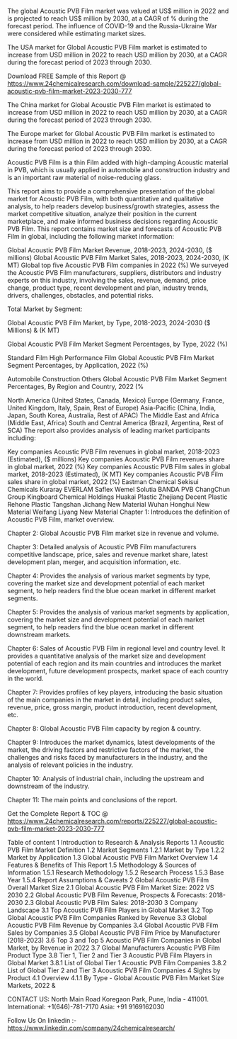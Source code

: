 The global Acoustic PVB Film market was valued at US$ million in 2022 and is projected to reach US$ million by 2030, at a CAGR of % during the forecast period. The influence of COVID-19 and the Russia-Ukraine War were considered while estimating market sizes.

The USA market for Global Acoustic PVB Film market is estimated to increase from USD million in 2022 to reach USD million by 2030, at a CAGR during the forecast period of 2023 through 2030.

Download FREE Sample of this Report @ https://www.24chemicalresearch.com/download-sample/225227/global-acoustic-pvb-film-market-2023-2030-777

The China market for Global Acoustic PVB Film market is estimated to increase from USD million in 2022 to reach USD million by 2030, at a CAGR during the forecast period of 2023 through 2030.

The Europe market for Global Acoustic PVB Film market is estimated to increase from USD million in 2022 to reach USD million by 2030, at a CAGR during the forecast period of 2023 through 2030.

Acoustic PVB Film is a thin Film added with high-damping Acoustic material in PVB, which is usually applied in automobile and construction industry and is an important raw material of noise-reducing glass.

This report aims to provide a comprehensive presentation of the global market for Acoustic PVB Film, with both quantitative and qualitative analysis, to help readers develop business/growth strategies, assess the market competitive situation, analyze their position in the current marketplace, and make informed business decisions regarding Acoustic PVB Film. This report contains market size and forecasts of Acoustic PVB Film in global, including the following market information:

Global Acoustic PVB Film Market Revenue, 2018-2023, 2024-2030, ($ millions)
Global Acoustic PVB Film Market Sales, 2018-2023, 2024-2030, (K MT)
Global top five Acoustic PVB Film companies in 2022 (%)
We surveyed the Acoustic PVB Film manufacturers, suppliers, distributors and industry experts on this industry, involving the sales, revenue, demand, price change, product type, recent development and plan, industry trends, drivers, challenges, obstacles, and potential risks.

Total Market by Segment:

Global Acoustic PVB Film Market, by Type, 2018-2023, 2024-2030 ($ Millions) & (K MT)

Global Acoustic PVB Film Market Segment Percentages, by Type, 2022 (%)

Standard Film
High Performance Film
Global Acoustic PVB Film Market Segment Percentages, by Application, 2022 (%)

Automobile
Construction
Others
Global Acoustic PVB Film Market Segment Percentages, By Region and Country, 2022 (%

North America (United States, Canada, Mexico)
Europe (Germany, France, United Kingdom, Italy, Spain, Rest of Europe)
Asia-Pacific (China, India, Japan, South Korea, Australia, Rest of APAC)
The Middle East and Africa (Middle East, Africa)
South and Central America (Brazil, Argentina, Rest of SCA)
The report also provides analysis of leading market participants including:

Key companies Acoustic PVB Film revenues in global market, 2018-2023 (Estimated), ($ millions)
Key companies Acoustic PVB Film revenues share in global market, 2022 (%)
Key companies Acoustic PVB Film sales in global market, 2018-2023 (Estimated), (K MT)
Key companies Acoustic PVB Film sales share in global market, 2022 (%)
Eastman Chemical
Sekisui Chemicals
Kuraray
EVERLAM
Saflex
Wemel
Solutia
BANDA PVB
ChangChun Group
Kingboard Chemical Holdings
Huakai Plastic
Zhejiang Decent Plastic
Rehone Plastic
Tangshan Jichang New Material
Wuhan Honghui New Material
Weifang Liyang New Material
Chapter 1: Introduces the definition of Acoustic PVB Film, market overview.

Chapter 2: Global Acoustic PVB Film market size in revenue and volume.

Chapter 3: Detailed analysis of Acoustic PVB Film manufacturers competitive landscape, price, sales and revenue market share, latest development plan, merger, and acquisition information, etc.

Chapter 4: Provides the analysis of various market segments by type, covering the market size and development potential of each market segment, to help readers find the blue ocean market in different market segments.

Chapter 5: Provides the analysis of various market segments by application, covering the market size and development potential of each market segment, to help readers find the blue ocean market in different downstream markets.

Chapter 6: Sales of Acoustic PVB Film in regional level and country level. It provides a quantitative analysis of the market size and development potential of each region and its main countries and introduces the market development, future development prospects, market space of each country in the world.

Chapter 7: Provides profiles of key players, introducing the basic situation of the main companies in the market in detail, including product sales, revenue, price, gross margin, product introduction, recent development, etc.

Chapter 8: Global Acoustic PVB Film capacity by region & country.

Chapter 9: Introduces the market dynamics, latest developments of the market, the driving factors and restrictive factors of the market, the challenges and risks faced by manufacturers in the industry, and the analysis of relevant policies in the industry.

Chapter 10: Analysis of industrial chain, including the upstream and downstream of the industry.

Chapter 11: The main points and conclusions of the report.

Get the Complete Report & TOC @ https://www.24chemicalresearch.com/reports/225227/global-acoustic-pvb-film-market-2023-2030-777

Table of content
1 Introduction to Research & Analysis Reports
1.1 Acoustic PVB Film Market Definition
1.2 Market Segments
1.2.1 Market by Type
1.2.2 Market by Application
1.3 Global Acoustic PVB Film Market Overview
1.4 Features & Benefits of This Report
1.5 Methodology & Sources of Information
1.5.1 Research Methodology
1.5.2 Research Process
1.5.3 Base Year
1.5.4 Report Assumptions & Caveats
2 Global Acoustic PVB Film Overall Market Size
2.1 Global Acoustic PVB Film Market Size: 2022 VS 2030
2.2 Global Acoustic PVB Film Revenue, Prospects & Forecasts: 2018-2030
2.3 Global Acoustic PVB Film Sales: 2018-2030
3 Company Landscape
3.1 Top Acoustic PVB Film Players in Global Market
3.2 Top Global Acoustic PVB Film Companies Ranked by Revenue
3.3 Global Acoustic PVB Film Revenue by Companies
3.4 Global Acoustic PVB Film Sales by Companies
3.5 Global Acoustic PVB Film Price by Manufacturer (2018-2023)
3.6 Top 3 and Top 5 Acoustic PVB Film Companies in Global Market, by Revenue in 2022
3.7 Global Manufacturers Acoustic PVB Film Product Type
3.8 Tier 1, Tier 2 and Tier 3 Acoustic PVB Film Players in Global Market
3.8.1 List of Global Tier 1 Acoustic PVB Film Companies
3.8.2 List of Global Tier 2 and Tier 3 Acoustic PVB Film Companies
4 Sights by Product
4.1 Overview
4.1.1 By Type - Global Acoustic PVB Film Market Size Markets, 2022 &

CONTACT US:
North Main Road Koregaon Park, Pune, India - 411001.
International: +1(646)-781-7170
Asia: +91 9169162030

Follow Us On linkedin :- https://www.linkedin.com/company/24chemicalresearch/
